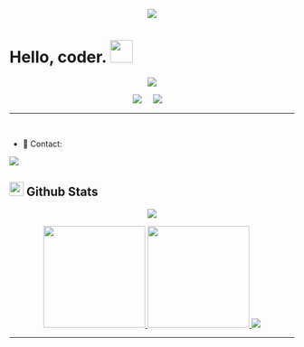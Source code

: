 <p align="center">
  <img src="https://capsule-render.vercel.app/api?type=waving&color=gradient&height=90"/>
</p>

<h1> Hello, coder. <img src = "https://raw.githubusercontent.com/MartinHeinz/MartinHeinz/master/wave.gif" width = 40> </h1>

<p align='center'>
<img src="https://readme-typing-svg.herokuapp.com/?color=%23f73636&size=25&center=true&vCenter=true&width=433&height=75&lines=I%27m+Suero;Programming+Enthusiast;"/>
</p>

<p align='center'>
<img src="https://komarev.com/ghpvc/?username=Suero152">&nbsp;&nbsp;&nbsp;&nbsp;
<img src="https://img.shields.io/github/followers/Suero152?style=social">&nbsp;&nbsp;&nbsp;&nbsp;
</p>

<hr>
<br>

- 📱 Contact:

<a href="mailto:suerocontato@protonmail.com"><img src="https://img.shields.io/badge/ProtonMail-8B89CC?style=for-the-badge&logo=protonmail&logoColor=white"></a>

## <img src="https://media.giphy.com/media/iY8CRBdQXODJSCERIr/giphy.gif" width="25"> <b>Github Stats</b>

<div align="center">
  <p align='center'><img src="https://github-readme-streak-stats.herokuapp.com?user=Suero152&theme=synthwave&hide_border=true&date_format=M%20j%5B%2C%20Y%5D"></p>
  <a href="https://github.com/Suero152">
    <img height="180em" src="https://github-readme-stats.vercel.app/api?username=Suero152&show_icons=true&theme=synthwave&include_all_commits=true&count_private=true"/>
    <img height="180em" src="https://github-readme-stats.vercel.app/api/top-langs/?username=Suero152&layout=compact&langs_count=7&theme=synthwave"/>
    <img src="https://github-profile-trophy.vercel.app/?username=Suero152&theme=onedark">
</div>

<hr><br>
